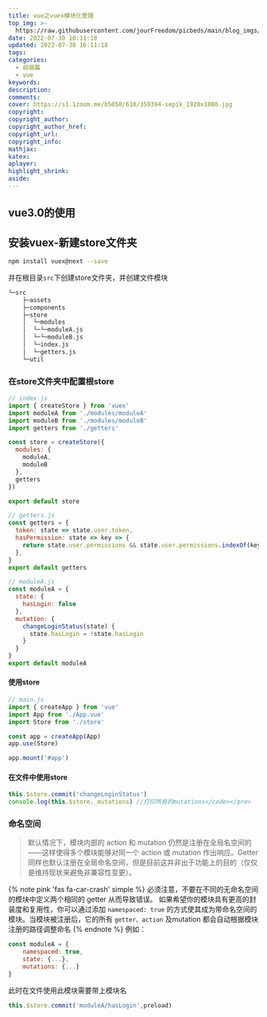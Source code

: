 ```yaml
---
title: vue之vuex模块化管理
top_img: >-
  https://raw.githubusercontent.com/jourFreedom/picbeds/main/blog_imgs/8ea16b280878493e8b07cd4f33c4b465_9b9b8903ca754025ae8507dbb805525a_thumb.jpg
date: 2022-07-30 16:11:18
updated: 2022-07-30 16:11:18
tags:
categories:
  - 前端篇
  - vue
keywords:
description:
comments:
cover: https://s1.1zoom.me/b5050/610/350394-sepik_1920x1080.jpg
copyright:
copyright_author:
copyright_author_href:
copyright_url:
copyright_info:
mathjax:
katex:
aplayer:
highlight_shrink:
aside:
---
```



## vue3.0的使用

## 安装vuex-新建store文件夹

```bash
npm install vuex@next --save
```

并在根目录`src`下创建store文件夹，并创建文件模块

```bash
└─src
    ├─assets
    ├─components
    ├─store
    │  └─modules
    │  └─└─moduleA.js
    │  └─└─moduleB.js
    │  └─index.js
    │  └─getters.js
    └─util
```

### 在store文件夹中配置根store

```js
// index.js
import { createStore } from 'vuex'
import moduleA from './modules/moduleA'
import moduleB from './modules/moduleB'
import getters from './getters'

const store = createStore({
  modules: {
    moduleA,
    moduleB
  },
  getters
})

export default store

// getters.js
const getters = {
  token: state => state.user.token,
  hasPermission: state => key => {
    return state.user.permissions && state.user.permissions.indexOf(key) > -1
  },
}
export default getters

// moduleA.js
const moduleA = {
  state: {
    hasLogin: false
  },
  mutation: {
    changeLoginStatus(state) {
      state.hasLogin = !state.hasLogin
    }
  }
}
export default moduleA
```

#### 使用store

```js
// main.js
import { createApp } from 'vue'
import App from './App.vue'
import Store from './store'

const app = createApp(App)
app.use(Store)

app.mount('#app')
```

#### 在文件中使用store

```js
this.$store.commit('changeLoginStatus')
console.log(this.$store._mutations) //打印所有的mutations</code></pre>
```

### 命名空间

> 默认情况下，模块内部的 action 和 mutation 仍然是注册在全局名空间的——这样使得多个模块能够对同一个 action 或 mutation 作出响应。Getter 同样也默认注册在全局命名空间，但是目前这并非出于功能上的目的（仅仅是维持现状来避免非兼容性变更）。

{% note pink 'fas fa-car-crash' simple %}
必须注意，不要在不同的无命名空间的模块中定义两个相同的 getter 从而导致错误。
如果希望你的模块具有更高的封装度和复用性，你可以通过添加 `namespaced: true` 的方式使其成为带命名空间的模块。当模块被注册后，它的所有 `getter、action` 及mutation 都会自动根据模块注册的路径调整命名
{% endnote %}
例如：</p>

```js
const moduleA = {
    namespaced: true,
    state: {...},
    mutations: {...}
}
```

此时在文件使用此模块需要带上模块名

```js
this.$store.commit('moduleA/hasLogin',preload)
```
